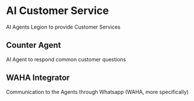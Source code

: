 # AI Customer Service
AI Agents Legion to provide Customer Services
## Counter Agent
AI Agent to respond common customer questions
## WAHA Integrator
Communication to the Agents through Whatsapp (WAHA, more specifically)



